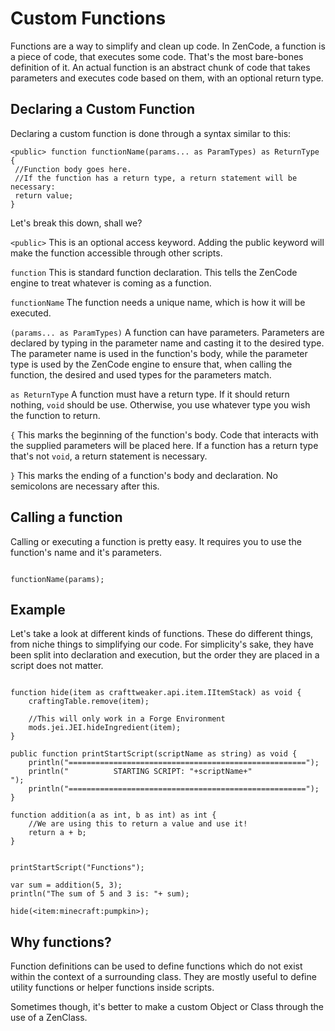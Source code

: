 # Custom Functions

Functions are a way to simplify and clean up code. In ZenCode, a function is a piece of code, that executes some code.
That's the most bare-bones definition of it. An actual function is an abstract chunk of code that takes parameters and executes code based on them, with an optional return type. 

## Declaring a Custom Function 

Declaring a custom function is done through a syntax similar to this: 

```zenscript
<public> function functionName(params... as ParamTypes) as ReturnType {
 //Function body goes here.
 //If the function has a return type, a return statement will be necessary:
 return value;
}
```

Let's break this down, shall we?

`<public>` This is an optional access keyword. Adding the public keyword will make the function accessible through other scripts. 

`function` This is standard function declaration. This tells the ZenCode engine to treat whatever is coming as a function.

`functionName` The function needs a unique name, which is how it will be executed. 

`(params... as ParamTypes)` A function can have parameters. Parameters are declared by typing in the parameter name and casting it to the desired type. The parameter name is used in the function's body, while the parameter type is used by the ZenCode engine to ensure that, when calling the function, the desired and used types for the parameters match.

`as ReturnType` A function must have a return type. If it should return nothing, `void` should be use. Otherwise, you use whatever type you wish the function to return.

`{` This marks the beginning of the function's body. Code that interacts with the supplied parameters will be placed here. If a function has a return type that's not `void`, a return statement is necessary.

`}` This marks the ending of a function's body and declaration. No semicolons are necessary after this.

## Calling a function

Calling or executing a function is pretty easy. It requires you to use the function's name and it's parameters.

```zenscript

functionName(params);

```

## Example

Let's take a look at different kinds of functions. These do different things, from niche things to simplifying our code.
For simplicity's sake, they have been split into declaration and execution, but the order they are placed in a script does not matter.



```zenscript

function hide(item as crafttweaker.api.item.IItemStack) as void {
    craftingTable.remove(item);
    
    //This will only work in a Forge Environment
    mods.jei.JEI.hideIngredient(item);
}

public function printStartScript(scriptName as string) as void {
    println("=====================================================");
    println("          STARTING SCRIPT: "+scriptName+"                  ");
    println("=====================================================");
}

function addition(a as int, b as int) as int {
    //We are using this to return a value and use it!
    return a + b;
}


printStartScript("Functions");

var sum = addition(5, 3);
println("The sum of 5 and 3 is: "+ sum);

hide(<item:minecraft:pumpkin>);

```

## Why functions?

Function definitions can be used to define functions which do not exist within the context of a surrounding class. They are mostly useful to define utility functions or helper functions inside scripts.

Sometimes though, it's better to make a custom Object or Class through the use of a ZenClass.
